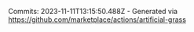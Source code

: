 Commits: 2023-11-11T13:15:50.488Z - Generated via https://github.com/marketplace/actions/artificial-grass
<br>
